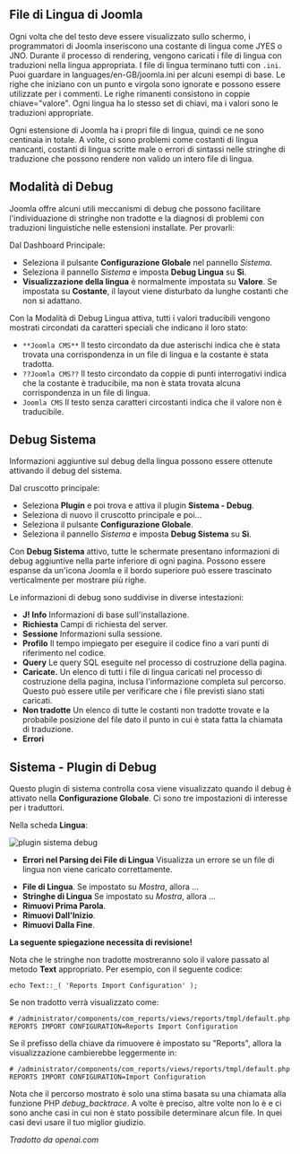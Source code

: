 <!-- Filename: Debugging_a_translation / Display title: Debugging di una Traduzione  -->

## File di Lingua di Joomla

Ogni volta che del testo deve essere visualizzato sullo schermo, i programmatori di Joomla inseriscono una costante di lingua come JYES o JNO. Durante il processo di rendering, vengono caricati i file di lingua con traduzioni nella lingua appropriata. I file di lingua terminano tutti con `.ini`. Puoi guardare in languages/en-GB/joomla.ini per alcuni esempi di base. Le righe che iniziano con un punto e virgola sono ignorate e possono essere utilizzate per i commenti. Le righe rimanenti consistono in coppie chiave="valore". Ogni lingua ha lo stesso set di chiavi, ma i valori sono le traduzioni appropriate.

Ogni estensione di Joomla ha i propri file di lingua, quindi ce ne sono centinaia in totale. A volte, ci sono problemi come costanti di lingua mancanti, costanti di lingua scritte male o errori di sintassi nelle stringhe di traduzione che possono rendere non valido un intero file di lingua.

## Modalità di Debug

Joomla offre alcuni utili meccanismi di debug che possono facilitare l'individuazione di stringhe non tradotte e la diagnosi di problemi con traduzioni linguistiche nelle estensioni installate. Per provarli:

Dal Dashboard Principale:

* Seleziona il pulsante **Configurazione Globale** nel pannello *Sistema*.
* Seleziona il pannello *Sistema* e imposta **Debug Lingua** su **Sì**.
* **Visualizzazione della lingua** è normalmente impostata su **Valore**. Se impostata su **Costante**, il layout viene disturbato da lunghe costanti che non si adattano.

Con la Modalità di Debug Lingua attiva, tutti i valori traducibili vengono mostrati circondati da caratteri speciali che indicano il loro stato:

* `**Joomla CMS**` Il testo circondato da due asterischi indica che è stata trovata una corrispondenza in un file di lingua e la costante è stata tradotta.
* `??Joomla CMS??` Il testo circondato da coppie di punti interrogativi indica che la costante è traducibile, ma non è stata trovata alcuna corrispondenza in un file di lingua.
* `Joomla CMS` Il testo senza caratteri circostanti indica che il valore non è traducibile.

## Debug Sistema

Informazioni aggiuntive sul debug della lingua possono essere ottenute attivando il debug del sistema.

Dal cruscotto principale:

* Seleziona **Plugin** e poi trova e attiva il plugin **Sistema - Debug**.
* Seleziona di nuovo il cruscotto principale e poi...
* Seleziona il pulsante **Configurazione Globale**.
* Seleziona il pannello *Sistema* e imposta **Debug Sistema** su **Sì**.

Con **Debug Sistema** attivo, tutte le schermate presentano informazioni di debug aggiuntive nella parte inferiore di ogni pagina. Possono essere espanse da un'icona Joomla e il bordo superiore può essere trascinato verticalmente per mostrare più righe.

Le informazioni di debug sono suddivise in diverse intestazioni:

* **J! Info** Informazioni di base sull'installazione.
* **Richiesta** Campi di richiesta del server.
* **Sessione** Informazioni sulla sessione.
* **Profilo** Il tempo impiegato per eseguire il codice fino a vari punti di riferimento nel codice.
* **Query** Le query SQL eseguite nel processo di costruzione della pagina.
* **Caricate.** Un elenco di tutti i file di lingua caricati nel processo di costruzione della pagina, inclusa l'informazione completa sul percorso. Questo può essere utile per verificare che i file previsti siano stati caricati.
* **Non tradotte** Un elenco di tutte le costanti non tradotte trovate e la probabile posizione del file dato il punto in cui è stata fatta la chiamata di traduzione.
* **Errori**

## Sistema - Plugin di Debug

Questo plugin di sistema controlla cosa viene visualizzato quando il debug è attivato nella **Configurazione Globale**. Ci sono tre impostazioni di interesse per i traduttori.

Nella scheda **Lingua**:

![plugin sistema debug](../../../en/images/languages/languages-debug-plugin.png "Sistema - Debug Lingua")

* **Errori nel Parsing dei File di Lingua** Visualizza un errore se un file di lingua non viene caricato correttamente.

- **File di Lingua**. Se impostato su *Mostra*, allora ...
- **Stringhe di Lingua** Se impostato su *Mostra*, allora ...
- **Rimuovi Prima Parola**.
- **Rimuovi Dall'Inizio**.
- **Rimuovi Dalla Fine**.

**La seguente spiegazione necessita di revisione!**

Nota che le stringhe non tradotte mostreranno solo il valore passato al metodo **Text** appropriato. Per esempio, con il seguente codice:

    echo Text::_( 'Reports Import Configuration' );

Se non tradotto verrà visualizzato come:

    # /administrator/components/com_reports/views/reports/tmpl/default.php
    REPORTS IMPORT CONFIGURATION=Reports Import Configuration

Se il prefisso della chiave da rimuovere è impostato su "Reports", allora la visualizzazione cambierebbe leggermente in:

    # /administrator/components/com_reports/views/reports/tmpl/default.php
    REPORTS IMPORT CONFIGURATION=Import Configuration

Nota che il percorso mostrato è solo una stima basata su una chiamata alla funzione PHP *debug_backtrace*. A volte è preciso, altre volte non lo è e ci sono anche casi in cui non è stato possibile determinare alcun file. In quei casi devi usare il tuo miglior giudizio.

*Tradotto da openai.com*  

